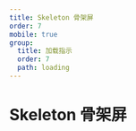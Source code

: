 ```yaml
---
title: Skeleton 骨架屏
order: 7
mobile: true
group:
  title: 加载指示
  order: 7
  path: loading
---
```


# Skeleton 骨架屏

<code src="../demo/Skeleton.tsx"></code>
<API src="../src/Skeleton.tsx"></API>
